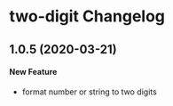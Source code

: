 # two-digit Changelog

## 1.0.5 (2020-03-21)
#### New Feature
- format number or string to two digits
